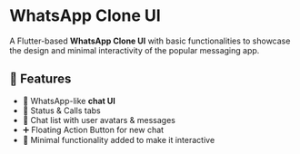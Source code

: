 # WhatsApp Clone UI  

A Flutter-based **WhatsApp Clone UI** with basic functionalities to showcase the design and minimal interactivity of the popular messaging app.  

## 🚀 Features  
- 📱 WhatsApp-like **chat UI**  
- 🔔 Status & Calls tabs  
- 💬 Chat list with user avatars & messages  
- ➕ Floating Action Button for new chat  
- 🎯 Minimal functionality added to make it interactive  


